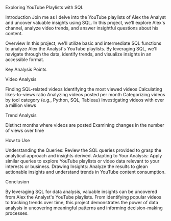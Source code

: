 Exploring YouTube Playlists with SQL

Introduction
Join me as I delve into the YouTube playlists of Alex the Analyst and uncover valuable insights using SQL. In this project, we'll explore Alex's channel, analyze video trends, and answer insightful questions about his content.

Overview
In this project, we'll utilize basic and intermediate SQL functions to analyze Alex the Analyst's YouTube playlists. By leveraging SQL, we'll navigate through the data, identify trends, and visualize insights in an accessible format.

Key Analysis Points

Video Analysis

Finding SQL-related videos
Identifying the most viewed videos
Calculating likes-to-views ratio
Analyzing videos posted per month
Categorizing videos by tool category (e.g., Python, SQL, Tableau)
Investigating videos with over a million views

Trend Analysis

Distinct months where videos are posted
Examining changes in the number of views over time

How to Use

Understanding the Queries: Review the SQL queries provided to grasp the analytical approach and insights derived.
Adapting to Your Analysis: Apply similar queries to explore YouTube playlists or video data relevant to your interests or business.
Drawing Insights: Analyze the results to glean actionable insights and understand trends in YouTube content consumption.

Conclusion

By leveraging SQL for data analysis, valuable insights can be uncovered from Alex the Analyst's YouTube playlists. From identifying popular videos to tracking trends over time, this project demonstrates the power of data analysis in uncovering meaningful patterns and informing decision-making processes.

